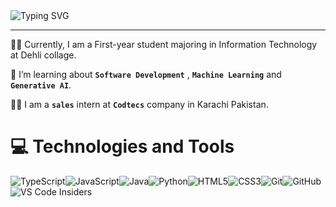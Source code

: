 <img src="https://readme-typing-svg.herokuapp.com?font=Righteous&size=35&duration=4000&pause=1000&random=false&width=500&height=70&lines=Hi+There!+%F0%9F%91%8B;I'm+Anas+Ahmed!" alt="Typing SVG" />
<hr>

👨‍🎓 Currently, I am a First-year student majoring in Information Technology at Dehli collage.<br/>

🌱 I’m learning about **`Software Development`** , **`Machine Learning`** and **`Generative AI`**.<br/>

👨‍💻 I am a **`sales`** intern at **`Codtecs`** company in Karachi Pakistan.<br/>
# 💻 Technologies and Tools

<!-- https://github.com/Ileriayo/markdown-badges -->
![TypeScript](https://img.shields.io/badge/typescript-%23007ACC.svg?style=for-the-badge&logo=typescript&logoColor=white)![JavaScript](https://img.shields.io/badge/javascript-%23323330.svg?style=for-the-badge&logo=javascript&logoColor=%23F7DF1E)![Java](https://img.shields.io/badge/java-%23ED8B00.svg?style=for-the-badge&logo=openjdk&logoColor=white)![Python](https://img.shields.io/badge/python-3670A0?style=for-the-badge&logo=python&logoColor=ffdd54)![HTML5](https://img.shields.io/badge/html5-%23E34F26.svg?style=for-the-badge&logo=html5&logoColor=white)![CSS3](https://img.shields.io/badge/css3-%231572B6.svg?style=for-the-badge&logo=css3&logoColor=white)![Git](https://img.shields.io/badge/git-%23F05033.svg?style=for-the-badge&logo=git&logoColor=white)![GitHub](https://img.shields.io/badge/github-%23121011.svg?style=for-the-badge&logo=github&logoColor=white)![VS Code Insiders](https://img.shields.io/badge/VS%20Code%20Insiders-35b393.svg?style=for-the-badge&logo=visual-studio-code&logoColor=white)
<!---
anasahmedshaikh/anasahmedshaikh is a ✨ special ✨ repository because its `README.md` (this file) appears on your GitHub profile.
You can click the Preview link to take a look at your changes.
--->
